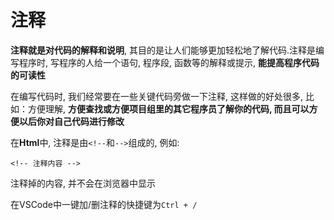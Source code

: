 # 注释

**注释就是对代码的解释和说明**, 其目的是让人们能够更加轻松地了解代码.注释是编写程序时, 写程序的人给一个语句, 程序段, 函数等的解释或提示, **能提高程序代码的可读性**

在编写代码时, 我们经常要在一些关键代码旁做一下注释, 这样做的好处很多, 比如：方便理解, **方便查找或方便项目组里的其它程序员了解你的代码, 而且可以方便以后你对自己代码进行修改**

在**Html**中, 注释是由`<!--`和`-->`组成的, 例如:

`<!-- 注释内容 -->`

注释掉的内容, 并不会在浏览器中显示

在VSCode中一键加/删注释的快捷键为`Ctrl + /`
